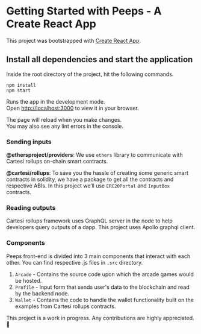 # Getting Started with Peeps - A Create React App

This project was bootstrapped with [Create React App](https://github.com/facebook/create-react-app).

## Install all dependencies and start the application

Inside the root directory of the project, hit the following commands.

`npm install`<br>
`npm start`

Runs the app in the development mode.\
Open [http://localhost:3000](http://localhost:3000) to view it in your browser.

The page will reload when you make changes.\
You may also see any lint errors in the console.

### Sending inputs

**@ethersproject/providers**: We use `ethers` library to communicate with Cartesi rollups on-chain smart contracts.

**@cartesi/rollups**: To save you the hassle of creating some generic smart contracts in solidity, we have a package to get all the contracts and respective ABIs. In this project we’ll use `ERC20Portal` and `InputBox` contracts.

### Reading outputs

Cartesi rollups framework uses GraphQL server in the node to help developers query outputs of a dapp. This project uses Apollo graphql client.

### Components

Peeps front-end is divided into 3 main components that interact with each other. You can find respective .js files in `.src` directory.

1. `Arcade` - Contains the source code upon which the arcade games would be hosted.
2. `Profile` - Input form that sends user's data to the blockchain and read by the backend node.
3. `Wallet` - Contains the code to handle the wallet functionality built on the examples from Cartesi rollups contracts.

This project is a work in progress. Any contributions are highly appreciated. 🙏
